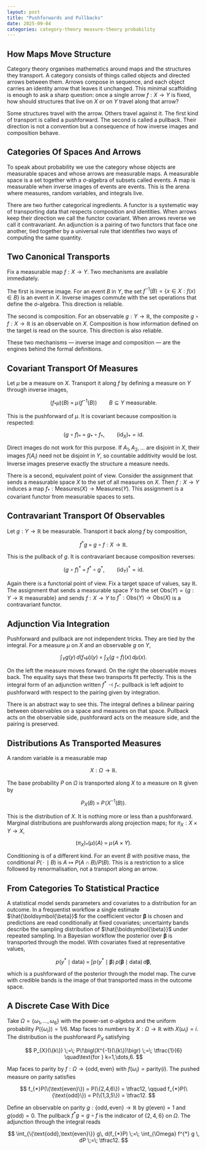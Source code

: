 ```yaml
---
layout: post
title: "Pushforwards and Pullbacks"
date: 2025-09-04
categories: category-theory measure-theory probability
---
```


## How Maps Move Structure

Category theory organises mathematics around maps and the structures they transport. A category consists of things called objects and directed arrows between them. Arrows compose in sequence, and each object carries an identity arrow that leaves it unchanged. This minimal scaffolding is enough to ask a sharp question: once a single arrow $f: X \to Y$ is fixed, how should structures that live on $X$ or on $Y$ travel along that arrow?

Some structures travel with the arrow. Others travel against it. The first kind of transport is called a pushforward. The second is called a pullback. Their direction is not a convention but a consequence of how inverse images and composition behave.

## Categories Of Spaces And Arrows

To speak about probability we use the category whose objects are measurable spaces and whose arrows are measurable maps. A measurable space is a set together with a σ-algebra of subsets called events. A map is measurable when inverse images of events are events. This is the arena where measures, random variables, and integrals live.

There are two further categorical ingredients. A functor is a systematic way of transporting data that respects composition and identities. When arrows keep their direction we call the functor covariant. When arrows reverse we call it contravariant. An adjunction is a pairing of two functors that face one another, tied together by a universal rule that identifies two ways of computing the same quantity.

## Two Canonical Transports

Fix a measurable map $f: X \to Y$. Two mechanisms are available immediately.

The first is inverse image. For an event $B$ in $Y$, the set $f^{-1}(B) = \{x\in X : f(x)\in B\}$ is an event in $X$. Inverse images commute with the set operations that define the σ-algebra. This direction is reliable.

The second is composition. For an observable $g: Y \to \mathbb{R}$, the composite $g\circ f: X \to \mathbb{R}$ is an observable on $X$. Composition is how information defined on the target is read on the source. This direction is also reliable.

These two mechanisms — inverse image and composition — are the engines behind the formal definitions.

## Covariant Transport Of Measures

Let $\mu$ be a measure on $X$. Transport it along $f$ by defining a measure on $Y$ through inverse images,

$$
(f_{*}\mu)(B) \;=\; \mu\!\bigl(f^{-1}(B)\bigr) \qquad B \subseteq Y \text{ measurable}.
$$

This is the pushforward of $\mu$. It is covariant because composition is respected:

$$
(g\circ f)_{*} \;=\; g_{*} \circ f_{*}, \qquad (\mathrm{id}_{X})_{*}=\mathrm{id}.
$$

Direct images do not work for this purpose. If $A_1,A_2,\dots$ are disjoint in $X$, their images $f(A_i)$ need not be disjoint in $Y$, so countable additivity would be lost. Inverse images preserve exactly the structure a measure needs.

There is a second, equivalent point of view. Consider the assignment that sends a measurable space $X$ to the set of all measures on $X$. Then $f: X\to Y$ induces a map $f_{*}: \mathrm{Measures}(X)\to \mathrm{Measures}(Y)$. This assignment is a covariant functor from measurable spaces to sets.

## Contravariant Transport Of Observables

Let $g: Y\to\mathbb{R}$ be measurable. Transport it back along $f$ by composition,

$$
f^{*} g \;=\; g\circ f : X \to \mathbb{R}.
$$

This is the pullback of $g$. It is contravariant because composition reverses:

$$
(g\circ f)^{*} \;=\; f^{*} \circ g^{*}, \qquad (\mathrm{id}_{Y})^{*}=\mathrm{id}.
$$

Again there is a functorial point of view. Fix a target space of values, say $\mathbb{R}$. The assignment that sends a measurable space $Y$ to the set $\mathrm{Obs}(Y)=\{g: Y\to\mathbb{R} \text{ measurable}\}$ and sends $f: X\to Y$ to $f^{*}: \mathrm{Obs}(Y)\to \mathrm{Obs}(X)$ is a contravariant functor.

## Adjunction Via Integration

Pushforward and pullback are not independent tricks. They are tied by the integral. For a measure $\mu$ on $X$ and an observable $g$ on $Y$,

$$
\int_{Y} g(y)\, d\bigl(f_{*}\mu\bigr)(y)
\;=\;
\int_{X} (g\circ f)(x)\, d\mu(x).
$$

On the left the measure moves forward. On the right the observable moves back. The equality says that these two transports fit perfectly. This is the integral form of an adjunction written $f^{*} \dashv f_{*}$: pullback is left adjoint to pushforward with respect to the pairing given by integration.

There is an abstract way to see this. The integral defines a bilinear pairing between observables on a space and measures on that space. Pullback acts on the observable side, pushforward acts on the measure side, and the pairing is preserved.

## Distributions As Transported Measures

A random variable is a measurable map

$$
X: \Omega \to \mathbb{R}.
$$

The base probability $P$ on $\Omega$ is transported along $X$ to a measure on $\mathbb{R}$ given by

$$
P_{X}(B) \;=\; P\!\bigl(X^{-1}(B)\bigr).
$$

This is the distribution of $X$. It is nothing more or less than a pushforward. Marginal distributions are pushforwards along projection maps; for $\pi_{X}: X\times Y\to X$,

$$
(\pi_{X})_{*}(\mu)(A) \;=\; \mu\!\bigl(A\times Y\bigr).
$$

Conditioning is of a different kind. For an event $B$ with positive mass, the conditional $P(\,\cdot\,\mid B)$ is $A \mapsto P(A\cap B)/P(B)$. This is a restriction to a slice followed by renormalisation, not a transport along an arrow.

## From Categories To Statistical Practice

A statistical model sends parameters and covariates to a distribution for an outcome. In a frequentist workflow a single estimate $\hat{\boldsymbol{\beta}}$ for the coefficient vector $\boldsymbol{\beta}$ is chosen and predictions are read conditionally at fixed covariates; uncertainty bands describe the sampling distribution of $\hat{\boldsymbol{\beta}}$ under repeated sampling. In a Bayesian workflow the posterior over $\boldsymbol{\beta}$ is transported through the model. With covariates fixed at representative values,

$$
p(y^{*} \mid \text{data})
\;=\;
\int p\!\bigl(y^{*} \mid \boldsymbol{\beta}\bigr)\, p(\boldsymbol{\beta}\mid \text{data})\, d\boldsymbol{\beta},
$$

which is a pushforward of the posterior through the model map. The curve with credible bands is the image of that transported mass in the outcome space.

## A Discrete Case With Dice

Take $\Omega=\{\omega_1,\dots,\omega_6\}$ with the power-set σ-algebra and the uniform probability $P(\{\omega_i\})=1/6$. Map faces to numbers by $X: \Omega \to \mathbb{R}$ with $X(\omega_i)=i$. The distribution is the pushforward $P_{X}$ satisfying

$$
P_{X}(\{k\}) \;=\; P\!\bigl(X^{-1}(\{k\})\bigr) \;=\; \tfrac{1}{6}
\quad\text{for } k=1,\dots,6.
$$

Map faces to parity by $f: \Omega \to \{\text{odd},\text{even}\}$ with $f(\omega_i)=\text{parity}(i)$. The pushed measure on parity satisfies

$$
f_{*}P(\{\text{even}\}) = P(\{2,4,6\}) = \tfrac12,
\qquad
f_{*}P(\{\text{odd}\}) = P(\{1,3,5\}) = \tfrac12.
$$

Define an observable on parity $g: \{\text{odd},\text{even}\}\to\mathbb{R}$ by $g(\text{even})=1$ and $g(\text{odd})=0$. The pullback $f^{*} g = g\circ f$ is the indicator of $\{2,4,6\}$ on $\Omega$. The adjunction through the integral reads

$$
\int_{\{\text{odd},\text{even}\}} g\, d(f_{*}P)
\;=\;
\int_{\Omega} f^{*} g \, dP
\;=\;
\tfrac12.
$$
